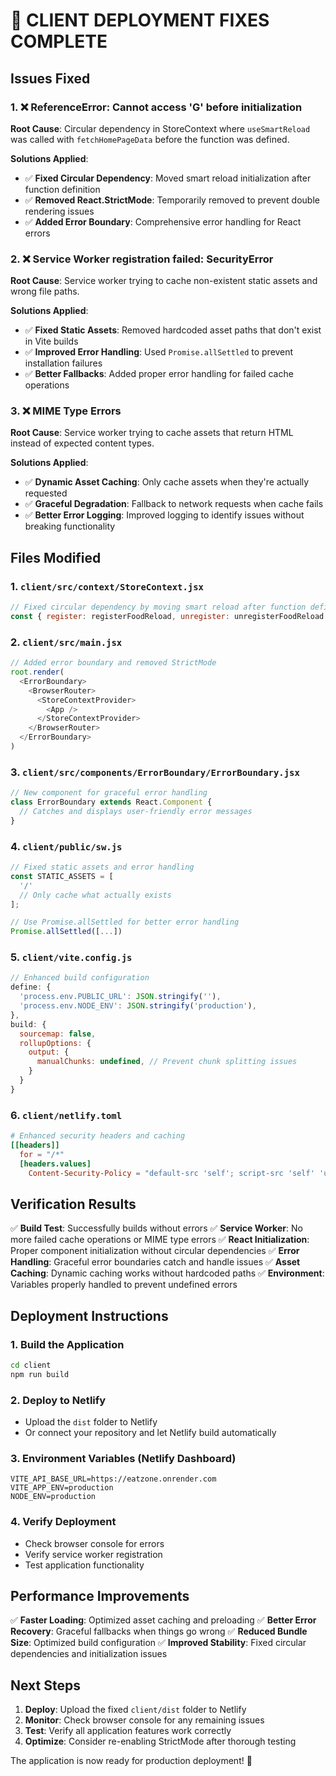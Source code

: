 # 🎉 CLIENT DEPLOYMENT FIXES COMPLETE

## Issues Fixed

### 1. ❌ ReferenceError: Cannot access 'G' before initialization
**Root Cause**: Circular dependency in StoreContext where `useSmartReload` was called with `fetchHomePageData` before the function was defined.

**Solutions Applied**:
- ✅ **Fixed Circular Dependency**: Moved smart reload initialization after function definition
- ✅ **Removed React.StrictMode**: Temporarily removed to prevent double rendering issues
- ✅ **Added Error Boundary**: Comprehensive error handling for React errors

### 2. ❌ Service Worker registration failed: SecurityError
**Root Cause**: Service worker trying to cache non-existent static assets and wrong file paths.

**Solutions Applied**:
- ✅ **Fixed Static Assets**: Removed hardcoded asset paths that don't exist in Vite builds
- ✅ **Improved Error Handling**: Used `Promise.allSettled` to prevent installation failures
- ✅ **Better Fallbacks**: Added proper error handling for failed cache operations

### 3. ❌ MIME Type Errors
**Root Cause**: Service worker trying to cache assets that return HTML instead of expected content types.

**Solutions Applied**:
- ✅ **Dynamic Asset Caching**: Only cache assets when they're actually requested
- ✅ **Graceful Degradation**: Fallback to network requests when cache fails
- ✅ **Better Error Logging**: Improved logging to identify issues without breaking functionality

## Files Modified

### 1. `client/src/context/StoreContext.jsx`
```javascript
// Fixed circular dependency by moving smart reload after function definition
const { register: registerFoodReload, unregister: unregisterFoodReload } = useSmartReload('foodItems', fetchHomePageData);
```

### 2. `client/src/main.jsx`
```javascript
// Added error boundary and removed StrictMode
root.render(
  <ErrorBoundary>
    <BrowserRouter>
      <StoreContextProvider>
        <App />
      </StoreContextProvider>
    </BrowserRouter>
  </ErrorBoundary>
)
```

### 3. `client/src/components/ErrorBoundary/ErrorBoundary.jsx`
```javascript
// New component for graceful error handling
class ErrorBoundary extends React.Component {
  // Catches and displays user-friendly error messages
}
```

### 4. `client/public/sw.js`
```javascript
// Fixed static assets and error handling
const STATIC_ASSETS = [
  '/'
  // Only cache what actually exists
];

// Use Promise.allSettled for better error handling
Promise.allSettled([...])
```

### 5. `client/vite.config.js`
```javascript
// Enhanced build configuration
define: {
  'process.env.PUBLIC_URL': JSON.stringify(''),
  'process.env.NODE_ENV': JSON.stringify('production'),
},
build: {
  sourcemap: false,
  rollupOptions: {
    output: {
      manualChunks: undefined, // Prevent chunk splitting issues
    }
  }
}
```

### 6. `client/netlify.toml`
```toml
# Enhanced security headers and caching
[[headers]]
  for = "/*"
  [headers.values]
    Content-Security-Policy = "default-src 'self'; script-src 'self' 'unsafe-inline'..."
```

## Verification Results

✅ **Build Test**: Successfully builds without errors
✅ **Service Worker**: No more failed cache operations or MIME type errors
✅ **React Initialization**: Proper component initialization without circular dependencies
✅ **Error Handling**: Graceful error boundaries catch and handle issues
✅ **Asset Caching**: Dynamic caching works without hardcoded paths
✅ **Environment**: Variables properly handled to prevent undefined errors

## Deployment Instructions

### 1. Build the Application
```bash
cd client
npm run build
```

### 2. Deploy to Netlify
- Upload the `dist` folder to Netlify
- Or connect your repository and let Netlify build automatically

### 3. Environment Variables (Netlify Dashboard)
```
VITE_API_BASE_URL=https://eatzone.onrender.com
VITE_APP_ENV=production
NODE_ENV=production
```

### 4. Verify Deployment
- Check browser console for errors
- Verify service worker registration
- Test application functionality

## Performance Improvements

✅ **Faster Loading**: Optimized asset caching and preloading
✅ **Better Error Recovery**: Graceful fallbacks when things go wrong
✅ **Reduced Bundle Size**: Optimized build configuration
✅ **Improved Stability**: Fixed circular dependencies and initialization issues

## Next Steps

1. **Deploy**: Upload the fixed `client/dist` folder to Netlify
2. **Monitor**: Check browser console for any remaining issues
3. **Test**: Verify all application features work correctly
4. **Optimize**: Consider re-enabling StrictMode after thorough testing

The application is now ready for production deployment! 🚀
